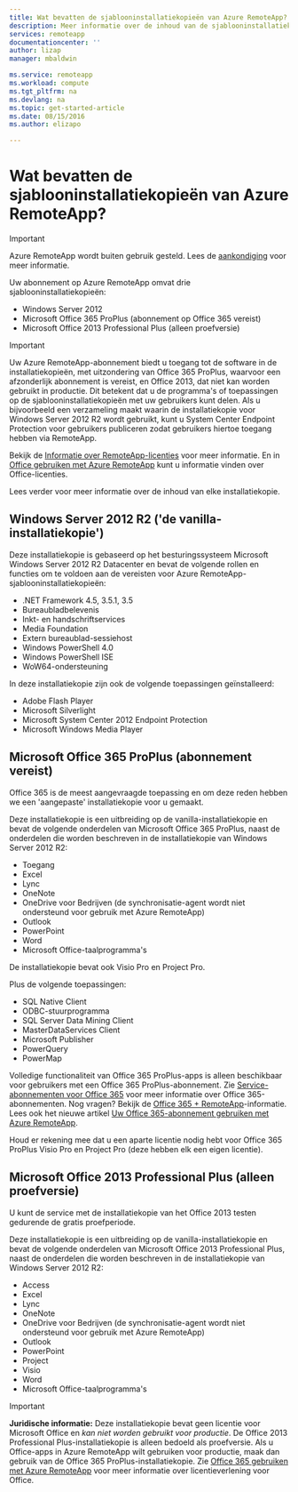 ```yaml
---
title: Wat bevatten de sjablooninstallatiekopieën van Azure RemoteApp? | Microsoft Docs
description: Meer informatie over de inhoud van de sjablooninstallatiekopieën die worden geleverd bij Azure RemoteApp.
services: remoteapp
documentationcenter: ''
author: lizap
manager: mbaldwin

ms.service: remoteapp
ms.workload: compute
ms.tgt_pltfrm: na
ms.devlang: na
ms.topic: get-started-article
ms.date: 08/15/2016
ms.author: elizapo

---
```

# Wat bevatten de sjablooninstallatiekopieën van Azure RemoteApp?
> [!IMPORTANT]
> Azure RemoteApp wordt buiten gebruik gesteld. Lees de [aankondiging](https://go.microsoft.com/fwlink/?linkid=821148) voor meer informatie.
> 
> 

Uw abonnement op Azure RemoteApp omvat drie sjablooninstallatiekopieën:

* Windows Server 2012
* Microsoft Office 365 ProPlus (abonnement op Office 365 vereist)
* Microsoft Office 2013 Professional Plus (alleen proefversie)

> [!IMPORTANT]
> Uw Azure RemoteApp-abonnement biedt u toegang tot de software in de installatiekopieën, met uitzondering van Office 365 ProPlus, waarvoor een afzonderlijk abonnement is vereist, en Office 2013, dat niet kan worden gebruikt in productie. Dit betekent dat u de programma's of toepassingen op de sjablooninstallatiekopieën met uw gebruikers kunt delen. Als u bijvoorbeeld een verzameling maakt waarin de installatiekopie voor Windows Server 2012 R2 wordt gebruikt, kunt u System Center Endpoint Protection voor gebruikers publiceren zodat gebruikers hiertoe toegang hebben via RemoteApp.
> 
> Bekijk de [Informatie over RemoteApp-licenties](remoteapp-licensing.md) voor meer informatie. En in [Office gebruiken met Azure RemoteApp](remoteapp-o365.md) kunt u informatie vinden over Office-licenties.
> 
> 

Lees verder voor meer informatie over de inhoud van elke installatiekopie.

## Windows Server 2012 R2 ('de vanilla-installatiekopie')
Deze installatiekopie is gebaseerd op het besturingssysteem Microsoft Windows Server 2012 R2 Datacenter en bevat de volgende rollen en functies om te voldoen aan de vereisten voor Azure RemoteApp-sjablooninstallatiekopieën:

* .NET Framework 4.5, 3.5.1, 3.5
* Bureaubladbelevenis
* Inkt- en handschriftservices
* Media Foundation
* Extern bureaublad-sessiehost
* Windows PowerShell 4.0
* Windows PowerShell ISE
* WoW64-ondersteuning

In deze installatiekopie zijn ook de volgende toepassingen geïnstalleerd:

* Adobe Flash Player
* Microsoft Silverlight
* Microsoft System Center 2012 Endpoint Protection
* Microsoft Windows Media Player

## Microsoft Office 365 ProPlus (abonnement vereist)
Office 365 is de meest aangevraagde toepassing en om deze reden hebben we een 'aangepaste' installatiekopie voor u gemaakt.

Deze installatiekopie is een uitbreiding op de vanilla-installatiekopie en bevat de volgende onderdelen van Microsoft Office 365 ProPlus, naast de onderdelen die worden beschreven in de installatiekopie van Windows Server 2012 R2:

* Toegang
* Excel
* Lync
* OneNote
* OneDrive voor Bedrijven (de synchronisatie-agent wordt niet ondersteund voor gebruik met Azure RemoteApp)
* Outlook
* PowerPoint
* Word
* Microsoft Office-taalprogramma's

De installatiekopie bevat ook Visio Pro en Project Pro.

Plus de volgende toepassingen:

* SQL Native Client
* ODBC-stuurprogramma
* SQL Server Data Mining Client
* MasterDataServices Client
* Microsoft Publisher
* PowerQuery
* PowerMap

Volledige functionaliteit van Office 365 ProPlus-apps is alleen beschikbaar voor gebruikers met een Office 365 ProPlus-abonnement. Zie [Service-abonnementen voor Office 365](http://technet.microsoft.com/library/office-365-plan-options.aspx) voor meer informatie over Office 365-abonnementen. Nog vragen? Bekijk de [Office 365 + RemoteApp](remoteapp-o365.md)-informatie. Lees ook het nieuwe artikel [Uw Office 365-abonnement gebruiken met Azure RemoteApp](remoteapp-officesubscription.md).

Houd er rekening mee dat u een aparte licentie nodig hebt voor Office 365 ProPlus Visio Pro en Project Pro (deze hebben elk een eigen licentie).

## Microsoft Office 2013 Professional Plus (alleen proefversie)
U kunt de service met de installatiekopie van het Office 2013 testen gedurende de gratis proefperiode.

Deze installatiekopie is een uitbreiding op de vanilla-installatiekopie en bevat de volgende onderdelen van Microsoft Office 2013 Professional Plus, naast de onderdelen die worden beschreven in de installatiekopie van Windows Server 2012 R2:

* Access
* Excel
* Lync
* OneNote
* OneDrive voor Bedrijven (de synchronisatie-agent wordt niet ondersteund voor gebruik met Azure RemoteApp)
* Outlook
* PowerPoint
* Project
* Visio
* Word
* Microsoft Office-taalprogramma's

> [!IMPORTANT]
> **Juridische informatie:** Deze installatiekopie bevat geen licentie voor Microsoft Office en *kan niet worden gebruikt voor productie*. De Office 2013 Professional Plus-installatiekopie is alleen bedoeld als proefversie. Als u Office-apps in Azure RemoteApp wilt gebruiken voor productie, maak dan gebruik van de Office 365 ProPlus-installatiekopie. Zie [Office 365 gebruiken met Azure RemoteApp](remoteapp-o365.md) voor meer informatie over licentieverlening voor Office.
> 
> 

<!--HONumber=Sep16_HO3-->


